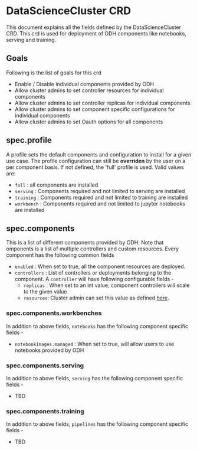 # DataScienceCluster CRD

This document explains all the fields defined by the DataScienceCluster CRD. This crd is used for deployment of
ODH components like notebooks, serving and training.

## Goals

Following is the list of goals for this crd

- Enable / Disable individual components provided by ODH 
- Allow cluster admins to set controller resources for individual components
- Allow cluster admins to set controller replicas for individual components
- Allow cluster admins to set component specific configurations for individual components
- Allow cluster admins to set Oauth options for all components


## spec.profile

A profile sets the default components and configuration to install for a given
use case. The profile configuration can still be **overriden** by the user on a per
component basis. If not defined, the 'full' profile is used. Valid values are:
- `full` : all components are installed
- `serving` : Components required and not limited to serving are installed
- `training` : Components required and not limited to training are installed
- `workbench` : Components required and not limited to jupyter notebooks are installed

## spec.components

This is a list of different components provided by ODH. Note that omponents is a list of multiple
controllers and custom resources. Every component has the following common fields

- `enabled` : When set to true, all the component resources are deployed.
- `controllers` : List of controllers or deployments belonging to the component. A `controller` will have following configurable fields -
    - `replicas` : When set to an int value, component controllers will scale to the given value
    - `resources`: Cluster admin can set this value as defined [here](https://kubernetes.io/docs/reference/kubernetes-api/workload-resources/pod-v1/#resources).

### spec.components.workbenches

In addition to above fields, `notebooks` has the following component specific fields -
- `notebookImages.managed` : When set to true, will allow users to use notebooks provided by ODH

### spec.components.serving

In addition to above fields, `serving` has the following component specific fields -
- TBD

### spec.components.training

In addition to above fields, `pipelines` has the following component specific fields -
- TBD